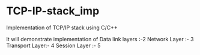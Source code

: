 # TCP-IP-stack_imp
Implementation of TCP/IP stack using C/C++

It will demonstrate implementation of Data link layers :-2
                                      Network Layer :- 3
                                      Transport Layer:- 4
                                      Session Layer :- 5
